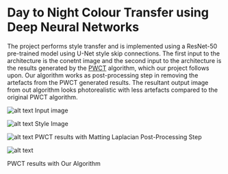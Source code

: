 # Day to Night Colour Transfer using Deep Neural Networks

The project performs style transfer and is implemented using a ResNet-50 pre-trained model using U-Net style skip connections. The first input to the architecture is the conetnt image and the second input to the architecture is the results generated by the [PWCT](https://arxiv.org/abs/1802.06474) algorithm, which our project follows upon. Our algorithm works as post-processing step in removing the artefacts from the PWCT generated results. The resultant output image from out algorithm looks photorealistic with less artefacts compared to the original PWCT algorithm. 


![alt text](https://github.com/jitish3143/Res-Unet//blob/main/images/im13.png?raw=true)
Input image

![alt text](https://github.com/jitish3143/Res-Unet//blob/main/images/tar13.png?raw=true)
Style Image

![alt text](https://github.com/jitish3143/Res-Unet//blob/main/images/out_post13.png?raw=true)
PWCT results with Matting Laplacian Post-Processing Step

![alt text](https://github.com/jitish3143/Res-Unet//blob/main/images/out13.png?raw=true)

PWCT results with Our Algorithm
